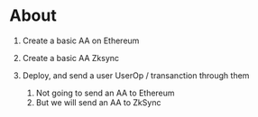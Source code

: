 
# About 

1. Create a basic AA on Ethereum
2. Create a basic AA Zksync
3. Deploy, and send a user UserOp / transanction through them

    1. Not going to send an AA to Ethereum
    2. But we will send an AA to ZkSync